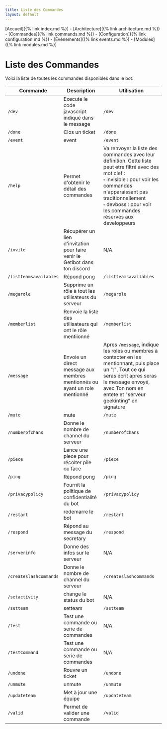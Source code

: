 ```yaml
---
title: Liste des Commandes
layout: default
---
```

[Accueil]({% link index.md %}) - [Architecture]({% link architecture.md %}) - [Commandes]({% link commands.md %}) - [Configuration]({% link configuration.md %}) - [Événements]({% link events.md %}) - [Modules]({% link modules.md %})

# Liste des Commandes

Voici la liste de toutes les commandes disponibles dans le bot.

| Commande | Description | Utilisation |
|---|---|---|
| `/dev` | Execute le code javascript indiqué dans le message | `/dev` |
| `/done` | Clos un ticket | `/done` |
| `/event` | event | `/event` |
| `/help` | Permet d'obtenir le détail des commandes | Va renvoyer la liste des commandes avec leur définition. Cette liste peut etre filtré avec des mot clef :<br>▫ invisible : pour voir les commandes n'apparaissant pas traditionnellement<br>▫ devboss : pour voir les commandes réservés aux developpeurs |
| `/invite` | Récupérer un lien d'invitation pour faire venir le Getibot dans ton discord | N/A |
| `/listteamsavailables` | Répond pong | `/listteamsavailables` |
| `/megarole` | Supprime un rôle à tout les utilisateurs du serveur | `/megarole` |
| `/memberlist` | Renvoie la liste des utilisateurs qui ont le rôle mentiionné | `/memberlist` |
| `/message` | Envoie un direct message aux membres mentionnés ou ayant un role mentionné | Apres `/message`, indique les roles ou membres à contacter en les mentionnant, puis place un ":", Tout ce qui seras écrit apres seras le message envoyé, avec Ton nom en entete et "serveur geekinting" en signature |
| `/mute` | mute | `/mute` |
| `/numberofchans` | Donne le nombre de channel du serveur | `/numberofchans` |
| `/piece` | Lance une piece pour récolter pile ou face | `/piece` |
| `/ping` | Répond pong | `/ping` |
| `/privacypolicy` | Fournit la politique de confidentialité du bot | `/privacypolicy` |
| `/restart` | redemarre le bot | `/restart` |
| `/respond` | Répond au message du secretary | `/respond` |
| `/serverinfo` | Donne des infos sur le serveur | N/A |
| `/createslashcommands` | Donne le nombre de channel du serveur | `/createslashcommands` |
| `/setactivity` | change le status du bot | N/A |
| `/setteam` | setteam | `/setteam` |
| `/test` | Test une commande ou serie de commandes | N/A |
| `/testCommand` | Test une commande ou serie de commandes | N/A |
| `/undone` | Rouvre un ticket | `/undone` |
| `/unmute` | unmute | `/unmute` |
| `/updateteam` | Met à jour une équipe | `/updateteam` |
| `/valid` | Permet de valider une commande | `/valid` |
